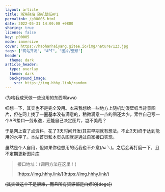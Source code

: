 ```yaml
---
layout: article
title: 瀚海驿站 随机壁纸API
permalink: /p00005.html
date: 2022-05-31 14:00:00 +0800
sharing: true
license: false
key: p00005
mode: immersive
cover: https://haohanhaiyang.gitee.io/img/nature/123.jpg
tags: ["网站开发", "API", "图片/壁纸"]
header:
  theme: dark
article_header:
  type: overlay
  theme: dark
  background_image:
    src: https://img.hhhy.link/random
---
```

<!--more-->(为啥我成天做一些没用的东西啊awa)

细想一下，其实也不是完全没用。本来我想给一些地方上随机动漫壁纸当背景图片，但在网上找了一圈基本没有满意的，稍微满意一点的图还太少。索性自己写一个API接口一劳永逸，还能自己决定图片，岂不美哉？

于是网上查了点资料，花了3天时间开发(其实早期就有想法，不止3天)终于达到能用的水平了。本站首页和本页头图就是通过自家接口实现。

虽然是个人自用，但如果你也想用的话我也不介意(*/ω＼*)。之后会再打磨一下，且不定期更新图片库

> 接口地址：(调用方法在这里！)
>
> [https://img.hhhy.link/](https://img.hhhy.link/)

<del>(其实做这个不是很难，而且所有资源都是白嫖的[doge])</del>

<div id="waline"></div>